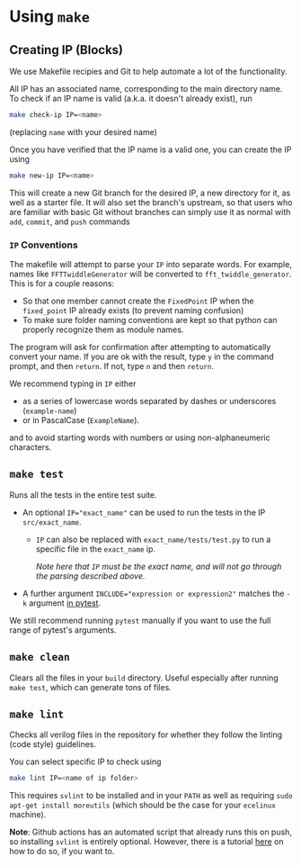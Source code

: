 # Using `make`

## Creating IP (Blocks)
We use Makefile recipies and Git to help automate a lot of the functionality.

All IP has an associated name, corresponding to the main directory name. To check if an IP name is valid (a.k.a. it doesn't already exist), run
```sh
make check-ip IP=<name>
```
(replacing `name` with your desired name)

Once you have verified that the IP name is a valid one, you can create the IP using
```sh
make new-ip IP=<name>
```
This will create a new Git branch for the desired IP, a new directory for it, as well as a starter file. 
It will also set the branch's upstream, so that users who are familiar with basic Git without branches can simply use it as normal
with `add`, `commit`, and `push` commands

### `IP` Conventions

The makefile will attempt to parse your `IP` into separate words. For example, names like `FFTTwiddleGenerator` will be converted to `fft_twiddle_generator`. This is for a couple reasons:
* So that one member cannot create the `FixedPoint` IP when the `fixed_point` IP already exists (to prevent naming confusion) 
* To make sure folder naming conventions are kept so that python can properly recognize them as module names.

The program will ask for confirmation after attempting to automatically convert your name. If you are ok with the result, type `y` in the command prompt, and then `return`. If not, type `n` and then `return`. 

We recommend typing in `IP` either
* as a series of lowercase words separated by dashes or underscores (`example-name`)
* or in PascalCase (`ExampleName`).

and to avoid starting words with numbers or using non-alphaneumeric characters.

## `make test`
Runs all the tests in the entire test suite.

* An optional `IP="exact_name"` can be used to run the tests in the IP `src/exact_name`.
  * `IP` can also be replaced with `exact_name/tests/test.py` to run a specific file in the `exact_name` ip.

    *Note here that `IP` must be the exact name, and will not go through the parsing described above.*
* A further argument `INCLUDE="expression or expression2"` matches the `-k` argument [in pytest](https://docs.pytest.org/en/6.2.x/usage.html).

We still recommend running `pytest` manually if you want to use the full range of pytest's arguments.

## `make clean`

Clears all the files in your `build` directory. Useful especially after running `make test`, which can generate tons of files.

## `make lint`
Checks all verilog files in the repository for whether they follow the linting (code style) guidelines.

You can select specific IP to check using 
```sh
make lint IP=<name of ip folder>
```

This requires `svlint` to be installed and in your `PATH` as well as requiring `sudo apt-get install moreutils` (which should be the case for your `ecelinux` machine).

**Note**: Github actions has an automated script that already runs this on push, so installing `svlint` is entirely optional. However, there is a tutorial [here](./svlint.md) on how to do so, if you want to.
